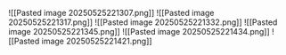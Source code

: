 
![[Pasted image 20250525221307.png]]
![[Pasted image 20250525221317.png]]
![[Pasted image 20250525221332.png]]
![[Pasted image 20250525221345.png]]
![[Pasted image 20250525221434.png]]
![[Pasted image 20250525221421.png]]
